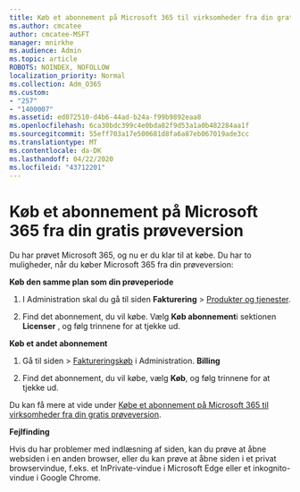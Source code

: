 ```yaml
---
title: Køb et abonnement på Microsoft 365 til virksomheder fra din gratis prøveversion
ms.author: cmcatee
author: cmcatee-MSFT
manager: mnirkhe
ms.audience: Admin
ms.topic: article
ROBOTS: NOINDEX, NOFOLLOW
localization_priority: Normal
ms.collection: Adm_O365
ms.custom:
- "257"
- "1400007"
ms.assetid: ed072510-d4b6-44ad-b24a-f99b9892eaa8
ms.openlocfilehash: 6ca30bdc399c4e0bda82f9d53a1a0b482284aa1f
ms.sourcegitcommit: 55eff703a17e500681d8fa6a87eb067019ade3cc
ms.translationtype: MT
ms.contentlocale: da-DK
ms.lasthandoff: 04/22/2020
ms.locfileid: "43712201"
---
```

# <a name="buy-a-subscription-to-microsoft-365-from-your-free-trial"></a>Køb et abonnement på Microsoft 365 fra din gratis prøveversion

Du har prøvet Microsoft 365, og nu er du klar til at købe. Du har to muligheder, når du køber Microsoft 365 fra din prøveversion:
  
 **Køb den samme plan som din prøveperiode**
  
1. I Administration skal du gå til siden **Fakturering** \> [Produkter og tjenester](https://go.microsoft.com/fwlink/p/?linkid=842054).

2. Find det abonnement, du vil købe. Vælg **Køb abonnement**i sektionen **Licenser** , og følg trinnene for at tjekke ud.

**Køb et andet abonnement**
  
1. Gå til siden \> [Faktureringskøb](https://go.microsoft.com/fwlink/p/?linkid=868433) i Administration. **Billing**

3. Find det abonnement, du vil købe, vælg **Køb**, og følg trinnene for at tjekke ud.

Du kan få mere at vide under [Købe et abonnement på Microsoft 365 til virksomheder fra din gratis prøveversion](https://docs.microsoft.com/office365/admin/subscriptions-and-billing/buy-a-subscription-from-your-free-trial).

**Fejlfinding**

Hvis du har problemer med indlæsning af siden, kan du prøve at åbne websiden i en anden browser, eller du kan prøve at åbne siden i et privat browservindue, f.eks. et InPrivate-vindue i Microsoft Edge eller et inkognito-vindue i Google Chrome.
